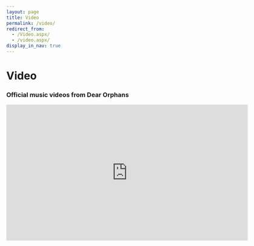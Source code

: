 ```yaml
---
layout: page
title: Video
permalink: /video/
redirect_from:
  - /Video.aspx/
  - /video.aspx/
display_in_nav: true
---
```


# Video

### Official music videos from Dear Orphans

<div class="flex-video">
  <iframe width="637" height="358" 
  src="https://www.youtube.com/embed/videoseries?list=PLB-WL9H_OUnXAenzyJB-OuZe5KtvtBOlP" 
  frameborder="0" 
  allow="accelerometer; autoplay; encrypted-media; gyroscope; picture-in-picture" 
  allowfullscreen></iframe>
</div>

<dl id="videos"></dl>
